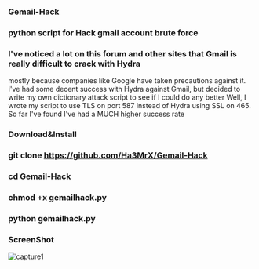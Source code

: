 ### Gemail-Hack

### python script for Hack gmail account brute force 

### I've noticed a lot on this forum and other sites that Gmail is really difficult to crack with Hydra
mostly because companies like Google have taken precautions against it. I've had some decent success with Hydra 
against Gmail, but decided to write my own dictionary attack script to see if I could do any better
Well, I wrote my script to use TLS on port 587 instead of Hydra using SSL on 465. So far I've 
found I've had a MUCH higher success rate

### Download&Install

### git clone https://github.com/Ha3MrX/Gemail-Hack
    
### cd Gemail-Hack

### chmod +x gemailhack.py

### python gemailhack.py

### ScreenShot

![capture1](https://user-images.githubusercontent.com/33704360/38995760-7b25ec4c-439e-11e8-9430-c33bd9b1f5b4.PNG)

